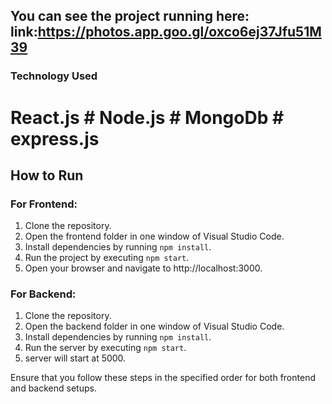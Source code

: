 
## You can see the project running here: link:https://photos.app.goo.gl/oxco6ej37Jfu51M39
### Technology Used
  # React.js # Node.js # MongoDb # express.js
## How to Run

### For Frontend:
1. Clone the repository.
2. Open the frontend folder in one window of Visual Studio Code.
3. Install dependencies by running `npm install`.
4. Run the project by executing `npm start`.
5. Open your browser and navigate to http://localhost:3000.

### For Backend:
1. Clone the repository.
2. Open the backend folder in one window of Visual Studio Code.
3. Install dependencies by running `npm install`.
4. Run the server by executing `npm start`.
5. server will start at 5000.

Ensure that you follow these steps in the specified order for both frontend and backend setups.
